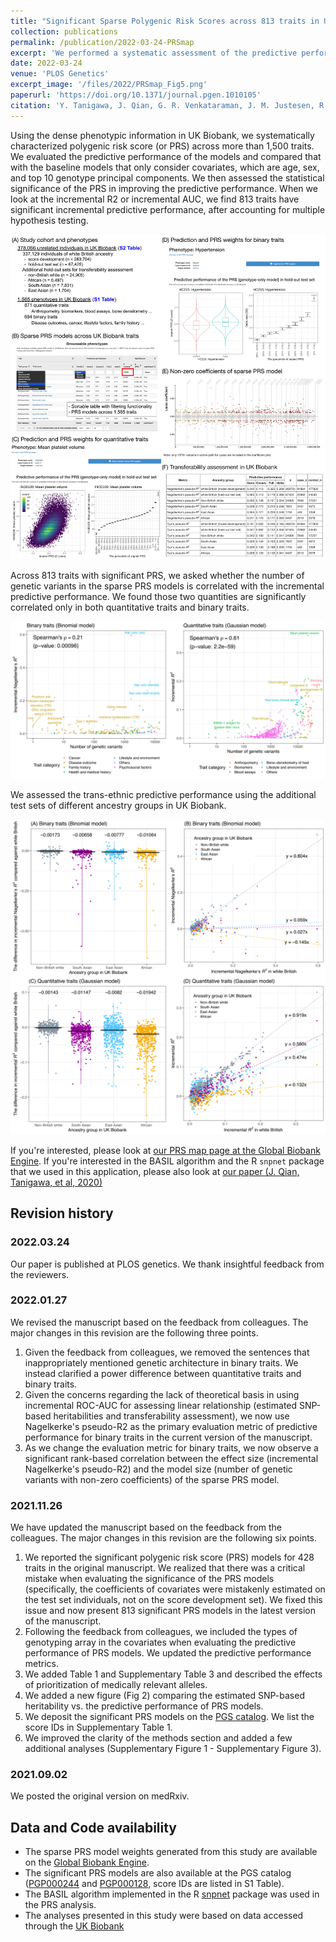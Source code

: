 ```yaml
---
title: "Significant Sparse Polygenic Risk Scores across 813 traits in UK Biobank"
collection: publications
permalink: /publication/2022-03-24-PRSmap
excerpt: 'We performed a systematic assessment of the predictive performance of PRS models across >1,500 traits in UK Biobank and report 813 PRS models with significant predictive performance.'
date: 2022-03-24
venue: 'PLOS Genetics'
excerpt_image: '/files/2022/PRSmap_Fig5.png'
paperurl: 'https://doi.org/10.1371/journal.pgen.1010105'
citation: 'Y. Tanigawa, J. Qian, G. R. Venkataraman, J. M. Justesen, R. Li, R. Tibshirani, T. Hastie, M. A. Rivas, Significant Sparse Polygenic Risk Scores across 813 traits in UK Biobank. PLOS Genet. 18(3), e1010105 (2022).'
---
```


Using the dense phenotypic information in UK Biobank, we systematically characterized polygenic risk score (or PRS) across more than 1,500 traits. We evaluated the predictive performance of the models and compared that with the baseline models that only consider covariates, which are age, sex, and top 10 genotype principal components. We then assessed the statistical significance of the PRS in improving the predictive performance. When we look at the incremental R2 or incremental AUC, we find 813 traits have significant incremental predictive performance, after accounting for multiple hypothesis testing.

![PRSmap Fig. 1](/files/2022/PRSmap_Fig1_v5.jpg)

Across 813 traits with significant PRS, we asked whether the number of genetic variants in the sparse PRS models is correlated with the incremental predictive performance. We found those two quantities are significantly correlated only in both quantitative traits and binary traits.

![PRSmap Fig. 5](/files/2022/PRSmap_Fig5.png)

We assessed the trans-ethnic predictive performance using the additional test sets of different ancestry groups in UK Biobank.

![PRSmap Fig. 6](/files/2022/PRSmap_Fig6.png)

If you're interested, please look at [our PRS map page at the Global Biobank Engine](https://biobankengine.stanford.edu/prs). If you're interested in the BASIL algorithm and the R `snpnet` package that we used in this application, please also look at [our paper (J. Qian, Tanigawa, et al, 2020)](/publication/2020-10-23-snpnet)

## Revision history

### 2022.03.24

Our paper is published at PLOS genetics. We thank insightful feedback from the reviewers.

### 2022.01.27

We revised the manuscript based on the feedback from colleagues. The major changes in this revision are the following three points.

1. Given the feedback from colleagues, we removed the sentences that inappropriately mentioned genetic architecture in binary traits. We instead clarified a power difference between quantitative traits and binary traits.
2. Given the concerns regarding the lack of theoretical basis in using incremental ROC-AUC for assessing linear relationship (estimated SNP-based heritabilities and transferability assessment), we now use Nagelkerke's pseudo-R2 as the primary evaluation metric of predictive performance for binary traits in the current version of the manuscript.
3. As we change the evaluation metric for binary traits, we now observe a significant rank-based correlation between the effect size (incremental Nagelkerke's pseudo-R2) and the model size (number of genetic variants with non-zero coefficients) of the sparse PRS model.

### 2021.11.26

We have updated the manuscript based on the feedback from the colleagues. The major changes in this revision are the following six points.

1. We reported the significant polygenic risk score (PRS) models for 428 traits in the original manuscript. We realized that there was a critical mistake when evaluating the significance of the PRS models (specifically, the coefficients of covariates were mistakenly estimated on the test set individuals, not on the score development set). We fixed this issue and now present 813 significant PRS models in the latest version of the manuscript.
2. Following the feedback from colleagues, we included the types of genotyping array in the covariates when evaluating the predictive performance of PRS models. We updated the predictive performance metrics.
3. We added Table 1 and Supplementary Table 3 and described the effects of prioritization of medically relevant alleles.
4. We added a new figure (Fig 2) comparing the estimated SNP-based heritability vs. the predictive performance of PRS models.
5. We deposit the significant PRS models on the [PGS catalog](https://www.pgscatalog.org/). We list the score IDs in Supplementary Table 1.
6. We improved the clarity of the methods section and added a few additional analyses (Supplementary Figure 1 - Supplementary Figure 3).

### 2021.09.02

We posted the original version on medRxiv.

## Data and Code availability

- The sparse PRS model weights generated from this study are available on the [Global Biobank Engine](https://biobankengine.stanford.edu/prs).
- The significant PRS models are also available at the PGS catalog ([PGP000244](https://www.pgscatalog.org/publication/PGP000244/) and [PGP000128](https://www.pgscatalog.org/publication/PGP000128/), score IDs are listed in S1 Table).
- The BASIL algorithm implemented in the R [snpnet](https://github.com/rivas-lab/snpnet) package was used in the PRS analysis.
- The analyses presented in this study were based on data accessed through the [UK Biobank](https://www.ukbiobank.ac.uk)
